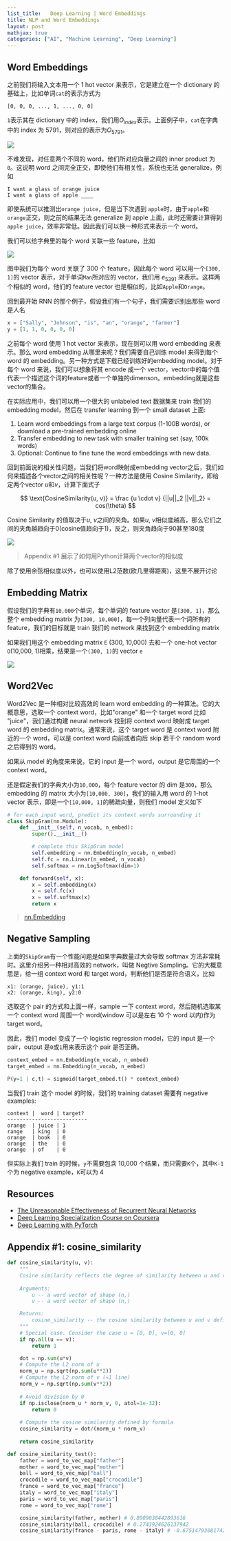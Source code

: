 ```yaml
---
list_title:   Deep Learning | Word Embeddings
title: NLP and Word Embeddings
layout: post
mathjax: true
categories: ["AI", "Machine Learning", "Deep Learning"]
---
```


## Word Embeddings

之前我们将输入文本用一个 1 hot vector 来表示，它是建立在一个 dictionary 的基础上，比如单词`cat`的表示方式为

```
[0, 0, 0, ..., 1, ..., 0, 0]
```

`1`表示其在 dictionary 中的 index，我们用$O_{index}$表示。上面例子中，`cat`在字典中的 index 为 5791，则对应的表示为${O_{5791}}$。

<img class="md-img-center" src="{{site.baseurl}}/assets/images/2018/06/dl-nlp-w2-3.png">

不难发现，对任意两个不同的 word，他们所对应向量之间的 inner product 为`0`。这说明 word 之间完全正交，即使他们有相关性，系统也无法 generalize，例如

```
I want a glass of orange juice
I want a glass of apple ____
```

即使系统可以推测出`orange juice`，但是当下次遇到 `apple`时，由于`apple`和`orange`正交，则之前的结果无法 generalize 到 apple 上面，此时还需要计算得到 `apple juice`，效率非常低。因此我们可以换一种形式来表示一个 word。

我们可以给字典里的每个 word 关联一些 feature，比如

<img class="md-img-center" src="{{site.baseurl}}/assets/images/2018/06/dl-nlp-w2-1.png">

图中我们为每个 word 关联了 300 个 feature，因此每个 word 可以用一个`[300, 1]`的 vector 表示，对于单词`Man`所对应的 vector，我们用 $e_{5391}$ 来表示。这样两个相似的 word，他们的 feature vector 也是相似的，比如`Apple`和`Orange`。

回到最开始 RNN 的那个例子，假设我们有一个句子，我们需要识别出那些 word 是人名

```python
x = ["Sally", "Johnson", "is", "an", "orange", "farmer"]
y = [1, 1, 0, 0, 0, 0]
```

之前每个 word 使用 1 hot vector 来表示，现在则可以用 word embedding 来表示。那么 word embedding 从哪里来呢？我们需要自己训练 model 来得到每个 word 的 embedding。另一种方式是下载已经训练好的embedding model。对于每个 word 来说，我们可以想象将其 encode 成一个 vector，vector中的每个值代表一个描述这个词的feature或者一个单独的dimenson。embedding就是这些vector的集合。

在实际应用中，我们可以用一个很大的 unlabeled text 数据集来 train 我们的 embedding model，然后在 transfer learning 到一个 small dataset 上面:

1. Learn word embeddings from a large text corpus (1-100B words), or download a pre-trained embedding online
2. Transfer embedding to new task with smaller training set (say, 100k words)
3. Optional: Continue to fine tune the word embeddings with new data.

回到前面说的相关性问题，当我们将word映射成embedding vector之后，我们如何来描述各个vector之间的相关性呢？一种方法是使用 Cosine Similarity，即给定两个vector $u$和$v$，计算下面式子

$$
\text{CosineSimilarity(u, v)} = \frac {u \cdot v} {||u||_2 ||v||_2} = cos(\theta)
$$

Cosine Similarity 的值取决于$u$, $v$之间的夹角。如果$u$, $v$相似度越高，那么它们之间的夹角越趋向于0(cosine值趋向于1)，反之，则夹角趋向于90甚至180度

<img class="md-img-center" src="{{site.baseurl}}/assets/images/2018/06/dl-nlp-w2-4.png">

> Appendix #1 展示了如何用Python计算两个vector的相似度

除了使用余弦相似度以外，也可以使用L2范数(欧几里得距离)，这里不展开讨论

## Embedding Matrix

假设我们的字典有`10,000`个单词，每个单词的 feature vector 是`[300, 1]`，那么整个 embedding matrix 为`[300, 10,000]`，每一个列向量代表一个词所有的 feature，我们的目标就是 train 我们的 network 来找到这个 embedding matrix

如果我们用这个 embedding matrix `E` (300, 10,000) 去和一个 one-hot vector `O`(10,000, 1)相乘，结果是一个`(300, 1)`的 vector `e`

<img class="md-img-center" src="{{site.baseurl}}/assets/images/2018/06/dl-nlp-w2-2.png">



## Word2Vec

Word2Vec 是一种相对比较高效的 learn word embedding 的一种算法。它的大概意思，选取一个 context word，比如"orange" 和一个 target word 比如 "juice"，我们通过构建 neural network 找到将 context word 映射成 target word 的 embedding matrix。通常来说，这个 target word 是 context word 附近的一个 word，可以是 context word 向前或者向后 skip 若干个 random word 之后得到的 word。

如果从 model 的角度来来说，它的 input 是一个 word，output 是它周围的一个 context word。

还是假定我们的字典大小为`10,000`，每个 feature vector 的 dim 是`300`，那么 embedding 的 matrix 大小为`[10,000, 300]`，我们的输入用 word 的 1-hot vector 表示，即是一个`[10,000, 1]`的稀疏向量，则我们 model 定义如下

```python
# for each input word, predict its context words surrounding it
class SkipGram(nn.Module):
    def __init__(self, n_vocab, n_embed):
        super().__init__()

        # complete this SkipGram model
        self.embedding = nn.Embedding(n_vocab, n_embed)
        self.fc = nn.Linear(n_embed, n_vocab)
        self.softmax = nn.LogSoftmax(dim=1)

    def forward(self, x):
        x = self.embedding(x)
        x = self.fc(x)
        x = self.softmax(x)
        return x
```

> [nn.Embedding](https://pytorch.org/docs/stable/generated/torch.nn.Embedding.html)

## Negative Sampling

上面的`SkipGram`有一个性能问题是如果字典数量过大会导致 softmax 方法非常耗时。这里介绍另一种相对高效的 network，叫做 Negtive Sampling。它的大概意思是，给一组 context word 和 target word，判断他们是否是符合语义，比如

```
x1: (orange, juice), y1:1
x2: (orange, king), y2:0
```

选取这个 pair 的方式和上面一样，sample 一下 context word，然后随机选取某一个 context word 周围一个 word(window 可以是左右 10 个 word 以内)作为 target word。

因此，我们 model 变成了一个 logistic regression model，它的 input 是一个 pair，output 是`0`或`1`用来表示这个 pair 是否正确。

```python
context_embed = nn.Embedding(n_vocab, n_embed)
target_embed = nn.Embedding(n_vocab, n_embed)

P(y=1 | c,t) = sigmoid(target_embed.t() * context_embed)
```

当我们 train 这个 model 的时候，我们的 training dataset 需要有 negative examples:

```shell
context |  word | target?
--------------------------
orange  | juice | 1
range   | king  | 0
orange  | book  | 0
orange  | the   | 0
orange  | of    | 0
```

但实际上我们 train 的时候，`y`不需要包含 10,000 个结果，而只需要`K`个，其中`K-1`个为 negative example，`K`可以为 4


## Resources

- [The Unreasonable Effectiveness of Recurrent Neural Networks](http://karpathy.github.io/2015/05/21/rnn-effectiveness/)
- [Deep Learning Specialization Course on Coursera](https://www.coursera.org/specializations/deep-learning)
- [Deep Learning with PyTorch](https://livebook.manning.com/book/deep-learning-with-pytorch/welcome/v-10/)

## Appendix #1: cosine_similarity

```python
def cosine_similarity(u, v):
    """
    Cosine similarity reflects the degree of similarity between u and v
        
    Arguments:
        u -- a word vector of shape (n,)          
        v -- a word vector of shape (n,)

    Returns:
        cosine_similarity -- the cosine similarity between u and v defined by the formula above.
    """    
    # Special case. Consider the case u = [0, 0], v=[0, 0]
    if np.all(u == v):
        return 1

    dot = np.sum(u*v) 
    # Compute the L2 norm of u 
    norm_u = np.sqrt(np.sum(u**2))    
    # Compute the L2 norm of v (≈1 line)
    norm_v = np.sqrt(np.sum(v**2))
    
    # Avoid division by 0
    if np.isclose(norm_u * norm_v, 0, atol=1e-32):
        return 0
    
    # Compute the cosine similarity defined by formula
    cosine_similarity = dot/(norm_u * norm_v)
    
    return cosine_similarity

def cosine_similarity_test():
    father = word_to_vec_map["father"]
    mother = word_to_vec_map["mother"]
    ball = word_to_vec_map["ball"]
    crocodile = word_to_vec_map["crocodile"]
    france = word_to_vec_map["france"]
    italy = word_to_vec_map["italy"]
    paris = word_to_vec_map["paris"]
    rome = word_to_vec_map["rome"]

    cosine_similarity(father, mother) # 0.8909038442893616
    cosine_similarity(ball, crocodile) # 0.2743924626137942
    cosine_similarity(france - paris, rome - italy) # -0.6751479308174201
```